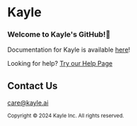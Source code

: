 # Kayle

### Welcome to Kayle's GitHub!👋

Documentation for Kayle is available [here](https://kayle.ai/docs)!

Looking for help? [Try our Help Page](https://kayle.ai/help)

## Contact Us

care@kayle.ai

<sub>Copyright © 2024 Kayle Inc. All rights reserved.</sub>
